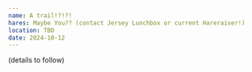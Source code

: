 ```yaml
---
name: A trail!?!?!
hares: Maybe You?? (contact Jersey Lunchbox or current Hareraiser!)
location: TBD
date: 2024-10-12
---
```


(details to follow)

